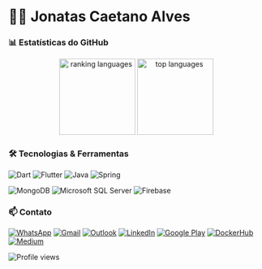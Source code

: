 # 👨‍💻 Jonatas Caetano Alves

### 📊 Estatísticas do GitHub

<p align="center">
  <img alt="ranking languages" height="150px" src="https://github-readme-stats.vercel.app/api/top-langs/?username=jonatascaetano&layout=compact&theme=radical&locale=pt-br&include_all_commits=true"/>
  <img alt="top languages" height="150px" src="https://github-readme-stats.vercel.app/api?username=jonatascaetano&show_icons=true&theme=radical&locale=pt-br&include_all_commits=true&rank_icon=percentile"/>
</p>

### 🛠️ Tecnologias & Ferramentas

![Dart](https://img.shields.io/badge/Dart-0175C2?style=for-the-badge&logo=dart&logoColor=white)
![Flutter](https://img.shields.io/badge/Flutter-02569B?style=for-the-badge&logo=flutter&logoColor=white)
![Java](https://img.shields.io/badge/Java-ED8B00?style=for-the-badge&logo=openjdk&logoColor=white)
![Spring](https://img.shields.io/badge/Spring-6DB33F?style=for-the-badge&logo=spring&logoColor=white)

![MongoDB](https://img.shields.io/badge/MongoDB-4EA94B?style=for-the-badge&logo=mongodb&logoColor=white)
![Microsoft SQL Server](https://img.shields.io/badge/Microsoft%20SQL%20Server-CC2927?style=for-the-badge&logo=microsoft%20sql%20server&logoColor=white)
![Firebase](https://img.shields.io/badge/Firebase-FFCA28?style=for-the-badge&logo=firebase&logoColor=white)

### 📫 Contato

[![WhatsApp](https://img.shields.io/badge/WhatsApp-25D366?style=for-the-badge&logo=whatsapp&logoColor=white)](https://api.whatsapp.com/send?phone=5514991648334&text=Ol%C3%A1%2C%20Jonatas)
[![Gmail](https://img.shields.io/badge/Gmail-D14836?style=for-the-badge&logo=gmail&logoColor=white)](mailto:jonatas.calves@gmail.com)
[![Outlook](https://img.shields.io/badge/Microsoft_Outlook-0078D4?style=for-the-badge&logo=microsoft-outlook&logoColor=white)](mailto:jonatas.caetano@outlook.com)
[![LinkedIn](https://img.shields.io/badge/-LinkedIn-%230077B5?style=for-the-badge&logo=linkedin&logoColor=white)](https://www.linkedin.com/in/jonatascaetano/)
[![Google Play](https://img.shields.io/badge/Google_Play-414141?style=for-the-badge&logo=google-play&logoColor=white)](https://play.google.com/store/apps/developer?id=Jonatas+Caetano+Alves)
[![DockerHub](https://img.shields.io/badge/docker-%230db7ed.svg?style=for-the-badge&logo=docker&logoColor=white)](https://hub.docker.com/u/jonatascaetano)
[![Medium](https://img.shields.io/badge/Medium-12100E?style=for-the-badge&logo=medium&logoColor=white)](https://medium.com/@jonatas.calves)

  <img src="https://komarev.com/ghpvc/?username=jonatascaetano&label=Profile%20views&color=0e75b6&style=flat" alt="Profile views" />
</p>
